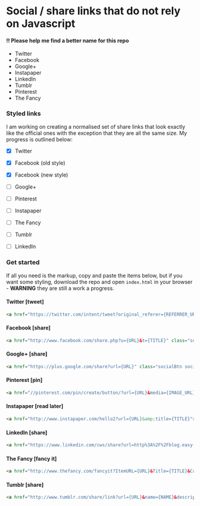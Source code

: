 # Social / share links that do not rely on Javascript

#### !! Please help me find a better name for this repo

* Twitter
* Facebook
* Google+
* Instapaper
* LinkedIn
* Tumblr
* Pinterest
* The Fancy

### Styled links
I am working on creating a normalised set of share links that look exactly like the official ones with the exception that they are all the same size. My progress is outlined below:

- [x] Twitter
- [x] Facebook (old style)
- [x] Facebook (new style)
- [ ] Google+
- [ ] Pinterest
- [ ] Instapaper
- [ ] The Fancy
- [ ] Tumblr
- [ ] LinkedIn


### Get started
If all you need is the markup, copy and paste the items below, but if you want some styling, download the repo and open `index.html` in your browser - **WARNING** they are still a work a progress.

#### Twitter [tweet]
```html
<a href="https://twitter.com/intent/tweet?original_referer={REFERRER_URL}&source=tweetbutton&text={TWEET_TEXT}&url={URL}&via={Username}" title="Tweet" class="socialBtn socialBtn--twitter">Tweet</a>
```

#### Facebook [share]
```html
<a href="http://www.facebook.com/share.php?u={URL}&t={TITLE}" class="socialBtn socialBtn--facebook">Share on Facebook</a>
```


#### Google+ [share]
```html
<a href="https://plus.google.com/share?url={URL}" class="socialBtn socialBtn--googlePlus">Google+</a>
```


#### Pinterest [pin]
```html
<a href="//pinterest.com/pin/create/button/?url={URL}&media={IMAGE_URL}&description={DESCRIPTION}">Pin it</a>
```


#### Instapaper [read later]
```html
<a href="http://www.instapaper.com/hello2?url={URL}&amp;title={TITLE}">Read Later</a>
```


#### LinkedIn [share]
```html
<a href="https://www.linkedin.com/cws/share?url=http%3A%2F%2Fblog.easy-designs.net%2Farchives%2F2011%2F12%2F16%2Fjavascript-less-google-finally%2F&original_referer={REFERRER}">LinkedIn</a>
```


#### The Fancy [fancy it]
```html
<a href="http://www.thefancy.com/fancyit?ItemURL={URL}&Title={TITLE}&Category={CATEGORY}&ImageURL={IMAGE_URL}">Fancy</a>
```


#### Tumblr [share]
```html
<a href="http://www.tumblr.com/share/link?url={URL}&name={NAME}&description={DESCRIPTION}" title="Share on Tumblr">Share on Tumblr</a>
```
